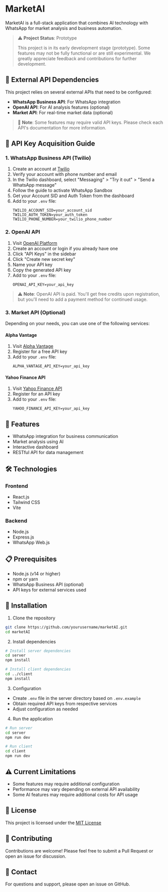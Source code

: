 # MarketAI

MarketAI is a full-stack application that combines AI technology with WhatsApp for market analysis and business automation.

> ⚠️ **Project Status**: Prototype
> 
> This project is in its early development stage (prototype). Some features may not be fully functional or are still experimental. We greatly appreciate feedback and contributions for further development.

## 🔄 External API Dependencies

This project relies on several external APIs that need to be configured:

- **WhatsApp Business API**: For WhatsApp integration
- **OpenAI API**: For AI analysis features (optional)
- **Market API**: For real-time market data (optional)

> 📝 **Note**: Some features may require valid API keys. Please check each API's documentation for more information.

## 🔑 API Key Acquisition Guide

### 1. WhatsApp Business API (Twilio)
1. Create an account at [Twilio](https://www.twilio.com/try-twilio)
2. Verify your account with phone number and email
3. In the Twilio dashboard, select "Messaging" > "Try it out" > "Send a WhatsApp message"
4. Follow the guide to activate WhatsApp Sandbox
5. Get your Account SID and Auth Token from the dashboard
6. Add to your `.env` file:
   ```
   TWILIO_ACCOUNT_SID=your_account_sid
   TWILIO_AUTH_TOKEN=your_auth_token
   TWILIO_PHONE_NUMBER=your_twilio_phone_number
   ```

### 2. OpenAI API
1. Visit [OpenAI Platform](https://platform.openai.com/)
2. Create an account or login if you already have one
3. Click "API Keys" in the sidebar
4. Click "Create new secret key"
5. Name your API key
6. Copy the generated API key
7. Add to your `.env` file:
   ```
   OPENAI_API_KEY=your_api_key
   ```
> ⚠️ **Note**: OpenAI API is paid. You'll get free credits upon registration, but you'll need to add a payment method for continued usage.

### 3. Market API (Optional)
Depending on your needs, you can use one of the following services:

#### Alpha Vantage
1. Visit [Alpha Vantage](https://www.alphavantage.co/)
2. Register for a free API key
3. Add to your `.env` file:
   ```
   ALPHA_VANTAGE_API_KEY=your_api_key
   ```

#### Yahoo Finance API
1. Visit [Yahoo Finance API](https://www.yahoofinanceapi.com/)
2. Register for an API key
3. Add to your `.env` file:
   ```
   YAHOO_FINANCE_API_KEY=your_api_key
   ```

## 🚀 Features

- WhatsApp integration for business communication
- Market analysis using AI
- Interactive dashboard
- RESTful API for data management

## 🛠️ Technologies

### Frontend
- React.js
- Tailwind CSS
- Vite

### Backend
- Node.js
- Express.js
- WhatsApp Web.js

## 📋 Prerequisites

- Node.js (v14 or higher)
- npm or yarn
- WhatsApp Business API (optional)
- API keys for external services used

## 🚀 Installation

1. Clone the repository
```bash
git clone https://github.com/yourusername/marketAI.git
cd marketAI
```

2. Install dependencies
```bash
# Install server dependencies
cd server
npm install

# Install client dependencies
cd ../client
npm install
```

3. Configuration
- Create `.env` file in the server directory based on `.env.example`
- Obtain required API keys from respective services
- Adjust configuration as needed

4. Run the application
```bash
# Run server
cd server
npm run dev

# Run client
cd client
npm run dev
```

## ⚠️ Current Limitations

- Some features may require additional configuration
- Performance may vary depending on external API availability
- Some AI features may require additional costs for API usage

## 📝 License

This project is licensed under the [MIT License](LICENSE)

## 👥 Contributing

Contributions are welcome! Please feel free to submit a Pull Request or open an issue for discussion.

## 📧 Contact

For questions and support, please open an issue on GitHub. 